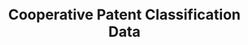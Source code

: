 ---
layout: default
bigquery: https://console.cloud.google.com/bigquery?p=patents-public-data&d=cpc&page=dataset
citation: '“Cooperative Patent Classification” by the EPO and USPTO, for public use. '
contributors: EPO, USPTO
cost: None
description: Cooperative Patent Classification Data contains the scheme and definitions
  of the Cooperative Patent Classification system for classifying patent documents.
  The CPC is the result of a partnership between the EPO and the USPTO in their joint
  effort to develop a common, internationally compatible classification system for
  technical documents, in particular patent publications, which will be used by both
  offices in the patent granting process
documentation: https://www.cooperativepatentclassification.org/cpcSchemeAndDefinitions
last_edit: Mon, 04 Apr 2022 19:07:06 GMT
location: https://www.cooperativepatentclassification.org/index
maintained_by: USPTO, EPO
schema_fields: '[''titlePart'', ''definition'', ''title_full'', ''glossary'', ''residual_references'',
  ''ipcConcordant'', ''limiting_references'', ''level'', ''symbol'', ''synonyms'',
  ''date_revised'', ''parents'', ''childGroups'', ''titleFull'', ''informativeReferences'',
  ''not_allocatable'', ''additional_only'', ''limitingReferences'', ''status'', ''application_references'',
  ''residualReferences'', ''notAllocatable'', ''ipc_concordant'', ''dateRevised'',
  ''title_part'', ''breakdown_code'', ''applicationReferences'', ''sizeCache'', ''informative_references'',
  ''child_groups'', ''children'', ''breakdownCode'']'
shortname: cooperative_patent_classification
tags:
- patents
- science
title: Cooperative Patent Classification Data
uuid: 984374a7-16e9-4b35-9445-458daceb01bf
---